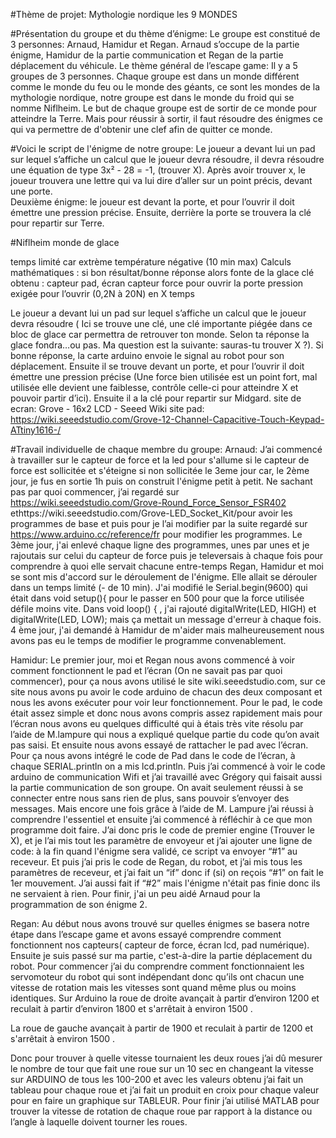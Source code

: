 #Thème de projet: Mythologie nordique les 9 MONDES 

#Présentation du groupe et du thème d’énigme: 
Le groupe est constitué de 3 personnes: Arnaud, Hamidur et Regan. Arnaud s’occupe de la partie énigme, Hamidur de la partie communication et Regan de la partie déplacement du véhicule. Le thème général de l’escape game: Il y a 5 groupes de 3 personnes. Chaque groupe est dans un monde différent comme le monde du feu ou le monde des géants, ce sont les mondes de la mythologie nordique, notre groupe est dans le monde du froid qui se nomme Niflheim. Le but de chaque groupe est de sortir de ce monde pour atteindre la Terre. Mais pour réussir à sortir, il faut résoudre des énigmes ce qui va permettre de d'obtenir une clef afin de quitter ce monde.

#Voici le script de l'énigme de notre groupe:
	Le joueur a devant lui un pad sur lequel s’affiche un calcul que le joueur devra résoudre, il devra résoudre une équation de type 3x² - 28 = -1, (trouver X). Après avoir trouver x, le joueur trouvera une lettre qui va lui dire d’aller sur un point précis, devant une porte.   
Deuxième énigme: le joueur est devant  la porte, et pour l’ouvrir il doit émettre une pression précise. Ensuite, derrière la porte se trouvera la clé pour repartir sur Terre.
   





#Niflheim monde de glace

temps limité car extrème température négative (10 min max)
 Calculs mathématiques : si bon résultat/bonne réponse alors fonte de la glace clé obtenu : capteur pad, écran
 capteur force pour ouvrir la porte pression exigée pour l’ouvrir (0,2N à 20N) en X temps

Le joueur a devant lui un pad sur lequel s’affiche un calcul que le joueur devra résoudre ( Ici se trouve une clé, une clé importante piégée dans ce bloc de glace car permettra de retrouver ton monde. Selon ta réponse la glace fondra…ou pas. Ma question est la suivante: sauras-tu trouver X ?). Si bonne réponse, la carte arduino envoie le signal au robot pour son déplacement. Ensuite il se trouve devant  un porte, et pour l’ouvrir il doit émettre une pression précise (Une force bien utilisée est un point fort, mal utilisée elle devient une faiblesse, contrôle celle-ci pour atteindre X et pouvoir partir d’ici). Ensuite il a la clé pour repartir sur Midgard. 
site de ecran:
Grove - 16x2 LCD - Seeed Wiki
site pad:
https://wiki.seeedstudio.com/Grove-12-Channel-Capacitive-Touch-Keypad-ATtiny1616-/

#Travail individuelle de chaque membre du groupe:
Arnaud:
        J’ai commencé à travailler sur le capteur de force et la led pour s'allume si le capteur de force est sollicitée et s'éteigne si non sollicitée le 3eme jour car, le 2ème jour, je fus en sortie 1h puis on construit l'énigme petit à petit. Ne sachant pas par quoi commencer, j’ai regardé sur https://wiki.seeedstudio.com/Grove-Round_Force_Sensor_FSR402 ethttps://wiki.seeedstudio.com/Grove-LED_Socket_Kit/pour avoir les programmes de base et puis pour je l’ai modifier par la suite regardé sur https://www.arduino.cc/reference/fr pour modifier les programmes. Le 3ème jour, j'ai enlevé chaque ligne des programmes, unes par unes et je rajoutais sur celui du capteur de force puis je televersais à chaque fois pour comprendre à quoi elle servait chacune entre-temps Regan, Hamidur et moi se sont mis d'accord sur le déroulement de l'énigme. Elle allait se dérouler dans un temps limité (- de 10 min). J'ai modifié le Serial.begin(9600) qui était dans void setup(){  pour le passer en 500 pour que la force utilisée défile moins vite. Dans void loop() { , j'ai rajouté digitalWrite(LED, HIGH) et digitalWrite(LED, LOW); mais ça mettait un message d'erreur à chaque fois.
4 ème jour, j'ai demandé à Hamidur de m'aider mais malheureusement nous avons pas eu le temps de modifier le programme convenablement.


Hamidur: 
Le premier jour, moi et Regan nous avons commencé à voir comment fonctionnent le pad et l’écran (On ne savait pas par quoi commencer), pour ça nous avons utilisé le site wiki.seeedstudio.com, sur ce site nous avons pu avoir le code arduino de chacun des deux composant et nous les avons exécuter pour voir leur fonctionnement. Pour le pad, le code était assez simple et donc nous avons compris assez rapidement  mais pour l’écran nous avons eu quelques difficulté qui à étais très vite résolu par l’aide de M.lampure qui nous a expliqué quelque partie du code qu’on avait pas saisi. 
Et ensuite nous avons essayé de rattacher le pad avec l’écran. Pour 
ça nous avons intégré le code de Pad dans le code de l’écran, à chaque SERIAL.println on a mis lcd.println.
Puis j’ai commencé à voir le code arduino de communication Wifi et j’ai travaillé avec Grégory qui faisait aussi  la partie communication de son groupe. On avait seulement réussi à se connecter entre nous sans rien de plus, sans pouvoir s’envoyer des messages. Mais encore une fois grâce à l’aide de M. Lampure j’ai réussi à comprendre l'essentiel et ensuite j’ai commencé à réfléchir à ce que mon  programme doit faire. J’ai donc pris le code de premier engine (Trouver le X), et je l’ai mis tout les paramètre de envoyeur et j’ai ajouter une ligne de code: à la fin quand l'énigme sera validé, ce script va envoyer “#1” au receveur. Et puis j’ai pris le code de Regan, du robot, et j’ai mis tous les paramètres de receveur, et j’ai fait un “if” donc if (si) on reçois “#1” on fait le 1er mouvement. J’ai aussi fait if “#2” mais l'énigme n'était pas finie donc ils ne servaient à rien. 
Pour finir, j'ai un peu aidé Arnaud pour la programmation de son énigme 2.

Regan: 
Au début nous avons trouvé sur quelles énigmes se basera notre étape dans l’escape game et avons essayé comprendre comment fonctionnent nos capteurs( capteur de force, écran lcd, pad numérique).
Ensuite je suis passé sur ma partie, c'est-à-dire la partie déplacement du robot. Pour commencer j’ai du comprendre comment fonctionnaient les servomoteur du robot qui sont indépendant donc qu’ils ont chacun une vitesse de rotation mais les vitesses sont quand même plus ou moins identiques.
Sur Arduino la roue de droite avançait à partir d’environ 1200 et reculait à partir d’environ 1800 et s'arrêtait à environ 1500 .

La roue de gauche avançait à partir de 1900 et reculait à partir de 1200 et s'arrêtait à environ 1500  .

Donc pour trouver à quelle vitesse tournaient les deux roues j’ai dû mesurer le nombre de tour que fait une roue sur un 10 sec en changeant la vitesse sur ARDUINO de tous les 100-200 et avec les valeurs obtenu j’ai fait un tableau pour chaque roue et j’ai fait un produit en croix pour chaque valeur pour en faire un graphique sur TABLEUR.
Pour finir j’ai utilisé MATLAB pour trouver la vitesse de rotation de chaque roue par rapport à la distance ou l’angle à laquelle doivent tourner les roues.


